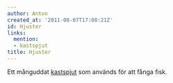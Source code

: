 ```yaml
---
author: Anton
created_at: '2011-08-07T17:08:21Z'
id: Hjuster
links:
  mention:
  - kastspjut
title: Hjuster
---
```


Ett månguddat [kastspjut] som används för att fånga fisk.

  [kastspjut]: kastspjut
